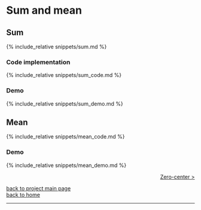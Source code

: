 <script>
MathJax = {
tex: {
tags: 'ams'  // should be 'ams', 'none', or 'all'
     }
};
</script>
<script id="MathJax-script" async src="https://cdn.jsdelivr.net/npm/mathjax@3/es5/tex-chtml.js"></script>

# Sum and mean
## Sum
{% include_relative snippets/sum.md %}
### Code implementation
{% include_relative snippets/sum_code.md %}
### Demo
{% include_relative snippets/sum_demo.md %}

## Mean
{% include_relative snippets/mean_code.md %}
### Demo
{% include_relative snippets/mean_demo.md %}

<div style="text-align: right">
<a href="https://matt-a-bennett.github.io/stats_from_scratch/zero_center.html">Zero-center ></a>
</div>

[back to project main page](./stats_from_scratch.md)\
[back to home](../index.md)

---
<script src="https://utteranc.es/client.js"
        repo="Matt-A-Bennett/Matt-A-Bennett.github.io"
        issue-term="https://matt-a-bennett.github.io/stats_from_scratch/sum_and_mean.html"
        theme="github-light"
        crossorigin="anonymous"
        async>
</script>


